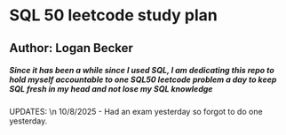 # SQL 50 leetcode study plan
## Author: Logan Becker
##### Since it has been a while since I used SQL, I am dedicating this repo to hold myself accountable to one SQL50 leetcode problem a day to keep SQL fresh in my head and not lose my SQL knowledge


UPDATES: \n
10/8/2025 - Had an exam yesterday so forgot to do one yesterday.
